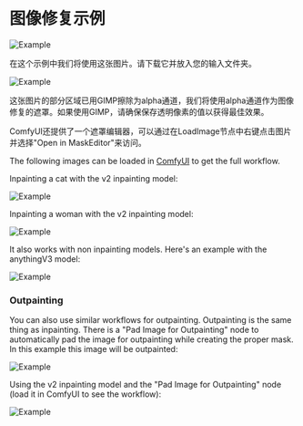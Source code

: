 # 图像修复示例

![Example](inpaint_example.png)

在这个示例中我们将使用这张图片。请下载它并放入您的输入文件夹。

![Example](yosemite_inpaint_example.png)

这张图片的部分区域已用GIMP擦除为alpha通道，我们将使用alpha通道作为图像修复的遮罩。如果使用GIMP，请确保保存透明像素的值以获得最佳效果。

ComfyUI还提供了一个遮罩编辑器，可以通过在LoadImage节点中右键点击图片并选择"Open in MaskEditor"来访问。


The following images can be loaded in [ComfyUI](https://github.com/comfyanonymous/ComfyUI) to get the full workflow.

Inpainting a cat with the v2 inpainting model:

![Example](inpain_model_cat.png)

Inpainting a woman with the v2 inpainting model:

![Example](inpain_model_woman.png)

It also works with non inpainting models. Here's an example with the anythingV3 model:

![Example](inpaint_anythingv3_woman.png)

### Outpainting

You can also use similar workflows for outpainting. Outpainting is the same thing as inpainting. There is a "Pad Image for Outpainting" node to automatically pad the image for outpainting while creating the proper mask. In this example this image will be outpainted:

![Example](yosemite_outpaint_example.png)


Using the v2 inpainting model and the "Pad Image for Outpainting" node (load it in ComfyUI to see the workflow):

![Example](inpain_model_outpainting.png)

